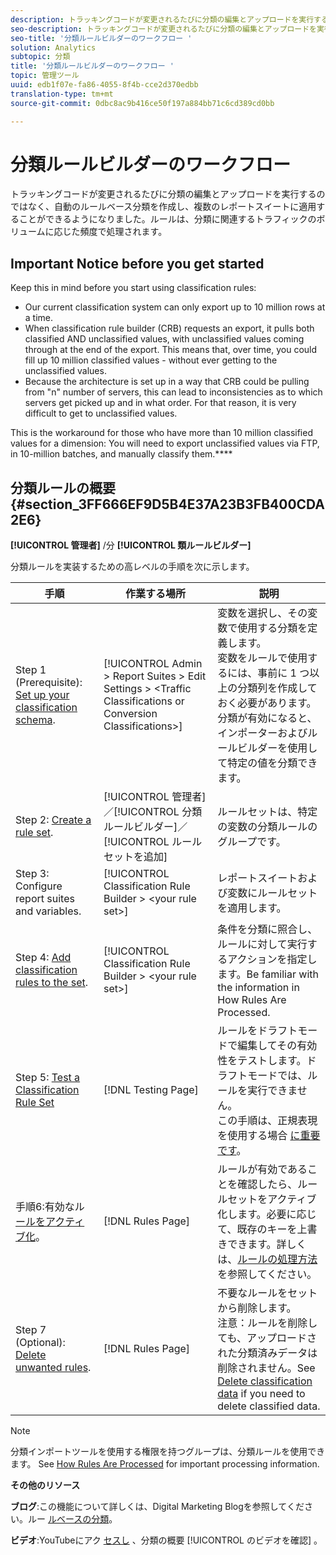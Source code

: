 ```yaml
---
description: トラッキングコードが変更されるたびに分類の編集とアップロードを実行するのではなく、自動のルールベース分類を作成し、複数のレポートスイートに適用することができるようになりました。ルールは、分類に関連するトラフィックのボリュームに応じた頻度で処理されます。
seo-description: トラッキングコードが変更されるたびに分類の編集とアップロードを実行するのではなく、自動のルールベース分類を作成し、複数のレポートスイートに適用することができるようになりました。ルールは、分類に関連するトラフィックのボリュームに応じた頻度で処理されます。
seo-title: '分類ルールビルダーのワークフロー '
solution: Analytics
subtopic: 分類
title: '分類ルールビルダーのワークフロー '
topic: 管理ツール
uuid: edb1f07e-fa86-4055-8f4b-cce2d370edbb
translation-type: tm+mt
source-git-commit: 0dbc8ac9b416ce50f197a884bb71c6cd389cd0bb

---
```



# 分類ルールビルダーのワークフロー 

トラッキングコードが変更されるたびに分類の編集とアップロードを実行するのではなく、自動のルールベース分類を作成し、複数のレポートスイートに適用することができるようになりました。ルールは、分類に関連するトラフィックのボリュームに応じた頻度で処理されます。

## Important Notice before you get started

Keep this in mind before you start using classification rules:

* Our current classification system can only export up to 10 million rows at a time.
* When classification rule builder (CRB) requests an export, it pulls both classified AND unclassified values, with unclassified values coming through at the end of the export. This means that, over time, you could fill up 10 million classified values - without ever getting to the unclassified values.
* Because the architecture is set up in a way that CRB could be pulling from "n" number of servers, this can lead to inconsistencies as to which servers get picked up and in what order. For that reason, it is very difficult to get to unclassified values.

This is the workaround for those who have more than 10 million classified values for a dimension: You will need to export unclassified values via FTP, in 10-million batches, and manually classify them.****

## 分類ルールの概要 {#section_3FF666EF9D5B4E37A23B3FB400CDA2E6}

**[!UICONTROL 管理者]** /分 **[!UICONTROL 類ルールビルダー]**

分類ルールを実装するための高レベルの手順を次に示します。

| 手順 | 作業する場所 | 説明 |
|--- |--- |--- |
| Step 1 (Prerequisite): [Set up your classification schema](https://marketing.adobe.com/resources/help/en_US/reference/c_classifications.html). | [!UICONTROL Admin &gt; Report Suites &gt; Edit Settings &gt; &lt;Traffic Classifications or Conversion Classifications&gt;] | 変数を選択し、その変数で使用する分類を定義します。<br>変数をルールで使用するには、事前に 1 つ以上の分類列を作成しておく必要があります。<br>分類が有効になると、インポーターおよびルールビルダーを使用して特定の値を分類できます。 |
| Step 2: [Create a rule set](../../../components/c-classifications2/crb/classification-rule-set.md). | [!UICONTROL 管理者]／[!UICONTROL 分類ルールビルダー]／[!UICONTROL ルールセットを追加] | ルールセットは、特定の変数の分類ルールのグループです。 |
| Step 3: Configure report suites and variables. | [!UICONTROL Classification Rule Builder &gt;  &lt;your rule set&gt;] | レポートスイートおよび変数にルールセットを適用します。 |
| Step 4: [Add classification rules to the set](../../../components/c-classifications2/crb/classification-quickstart-rules.md). | [!UICONTROL Classification Rule Builder &gt;  &lt;your rule set&gt;] | 条件を分類に照合し、ルールに対して実行するアクションを指定します。Be familiar with the information in  How Rules Are Processed.[](../../../components/c-classifications2/crb/classification-quickstart-rules.md) |
| Step 5: [Test a Classification Rule Set](../../../components/c-classifications2/crb/classification-quickstart-rules.md) | [!DNL Testing Page] | ルールをドラフトモードで編集してその有効性をテストします。ドラフトモードでは、ルールを実行できません。<br>この手順は、正規表現を使用する場合 [に重要です](../../../components/c-classifications2/crb/classification-quickstart-rules.md)。 |
| 手順6:有効なル [ールをアクティブ化](../../../components/c-classifications2/crb/classification-rule-definitions.md)。 | [!DNL Rules Page] | ルールが有効であることを確認したら、ルールセットをアクティブ化します。必要に応じて、既存のキーを上書きできます。詳しくは、[ルールの処理方法](../../../components/c-classifications2/crb/classification-quickstart-rules.md)を参照してください。 |
| Step 7 (Optional): [Delete unwanted rules](../../../components/c-classifications2/crb/classification-rule-definitions.md). | [!DNL Rules Page] | 不要なルールをセットから削除します。<br>注意：ルールを削除しても、アップロードされた分類済みデータは削除されません。See  [Delete classification data](../../../components/c-classifications2/c-classifications-importer/t-delete-classification-data.md) if you need to delete classified data. |

>[!NOTE]
>
>分類インポートツールを使用する権限を持つグループは、分類ルールを使用できます。 See [How Rules Are Processed](../../../components/c-classifications2/crb/classification-quickstart-rules.md) for important processing information.

**その他のリソース**

**ブログ**:この機能について詳しくは、Digital Marketing Blogを参照してください。ルー [ルベースの分類](https://blogs.adobe.com/digitalmarketing/analytics/rule-based-classifications-part-1-making-classifications-easier/?utm_source=feedburner&utm_medium=feed&utm_campaign=Feed%3A+AdobeDigitalMarketing+%28Adobe+Digital+Marketing+Blog%29)。

**ビデオ**:YouTubeにアク [セスし](https://www.youtube.com/watch?v=6laI5SBXY-I) 、分類の概要 [!UICONTROL のビデオを確認] 。
